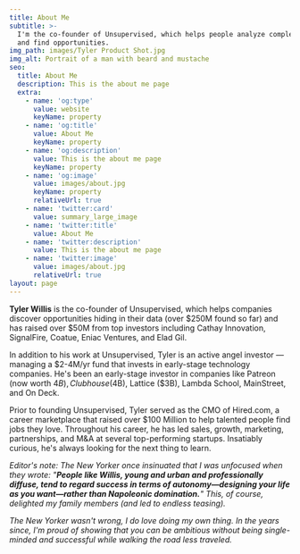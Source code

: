 ```yaml
---
title: About Me
subtitle: >-
  I'm the co-founder of Unsupervised, which helps people analyze complex data
  and find opportunities.
img_path: images/Tyler Product Shot.jpg
img_alt: Portrait of a man with beard and mustache
seo:
  title: About Me
  description: This is the about me page
  extra:
    - name: 'og:type'
      value: website
      keyName: property
    - name: 'og:title'
      value: About Me
      keyName: property
    - name: 'og:description'
      value: This is the about me page
      keyName: property
    - name: 'og:image'
      value: images/about.jpg
      keyName: property
      relativeUrl: true
    - name: 'twitter:card'
      value: summary_large_image
    - name: 'twitter:title'
      value: About Me
    - name: 'twitter:description'
      value: This is the about me page
    - name: 'twitter:image'
      value: images/about.jpg
      relativeUrl: true
layout: page
---
```

**Tyler Willis** is the co-founder of Unsupervised, which helps companies discover opportunities hiding in their data (over $250M found so far) and has raised over $50M from top investors including Cathay Innovation, SignalFire, Coatue, Eniac Ventures, and Elad Gil.

In addition to his work at Unsupervised, Tyler is an active angel investor — managing a $2-4M/yr fund that invests in early-stage technology companies. He's been an early-stage investor in companies like Patreon (now worth $4B), Clubhouse ($4B), Lattice ($3B), Lambda School, MainStreet, and On Deck.

Prior to founding Unsupervised, Tyler served as the CMO of Hired.com, a career marketplace that raised over $100 Million to help talented people find jobs they love. Throughout his career, he has led sales, growth, marketing, partnerships, and M\&A at several top-performing startups. Insatiably curious, he's always looking for the next thing to learn.

*Editor's note: The New Yorker once insinuated that I was unfocused when they wrote: "**People like Willis, young and urban and professionally diffuse, tend to regard success in terms of autonomy—designing your life as you want—rather than Napoleonic domination.**" This, of course, delighted my family members (and led to endless teasing).*

*The New Yorker wasn't wrong, I do love doing my own thing. In the years since, I'm proud of showing that you can be ambitious without being single-minded and successful while walking the road less traveled.*
